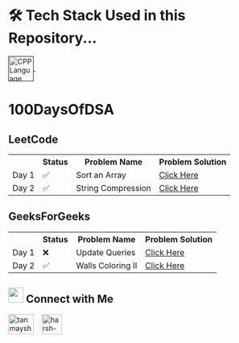 # 🛠 Tech Stack Used in this Repository...
 <a href="" target="_blank"> <img align="center" src="https://cdn-icons-png.flaticon.com/128/8263/8263095.png" alt="CPP Language" height="50" width="50" /> </a>
   &nbsp;&nbsp;   

# 100DaysOfDSA

## LeetCode
<table> 
  <tr>
    <th></th>  <th>Status</th>   <th>Problem Name</th>   <th>Problem Solution</th>
  </tr>
  <tr>
    <td>Day 1</td>   <td>✅</td>  <td>Sort an Array</td>   <td><a href="https://github.com/Tanmay-s55/100DaysOfDSA/blob/main/Day%201/LC%20-%20Sort%20an%20Array/Sort%20an%20Array.cpp">Click Here</a></td>
  </tr> 
  <tr>
   <td>Day 2</td>   <td>✅</td>  <td>String Compression</td>   <td><a href="https://github.com/Tanmay-s55/100DaysOfDSA/blob/main/Day%201/LC%20-%20Sort%20an%20Array/Sort%20an%20Array.cpp">Click Here</a></td>
 </tr>
  
</table> 

## GeeksForGeeks
<table> 
  <tr>
    <th></th>  <th>Status</th>   <th>Problem Name</th>   <th>Problem Solution</th>
  </tr>
  <tr>
    <td>Day 1</td>   <td>❌</td>  <td>Update Queries</td>   <td><a href="">Click Here</a></td>
  </tr> 
 <tr>
    <td>Day 2</td>   <td>✅</td>  <td>Walls Coloring II</td>   <td><a href="">Click Here</a></td>
 </tr>
</table> 




## <img src="https://camo.githubusercontent.com/7d747cc08b78d016646aed967d248840d37bb148002f56f7f24bc0f4e56ff540/68747470733a2f2f63646e2d69636f6e732d706e672e666c617469636f6e2e636f6d2f3132382f333433372f333433373239372e706e67" width="30" /> Connect with Me
<p>

 <a href="https://twitter.com/tanmaysharma0" target="blank"><img align="center" src="https://upload.wikimedia.org/wikipedia/commons/thumb/4/4f/Twitter-logo.svg/1200px-Twitter-logo.svg.png" alt="tanmaysharma0" height="40" width="50" /></a>
  &nbsp;&nbsp;
  	<a href="https://www.linkedin.com/in/tanmay-sharma-99648716b/" target="blank"><img align="center" src="https://upload.wikimedia.org/wikipedia/commons/thumb/c/ca/LinkedIn_logo_initials.png/800px-LinkedIn_logo_initials.png" alt="harsh-thakkar-7764bb1a4" height="40" width="40" /></a>
  &nbsp;&nbsp;
</p>
